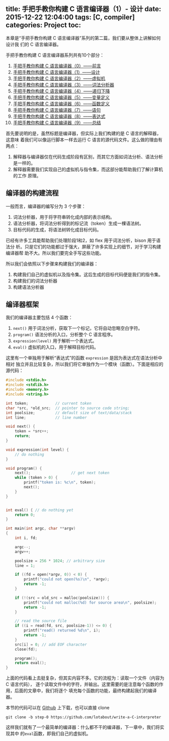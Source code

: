 title: 手把手教你构建 C 语言编译器（1）- 设计
date: 2015-12-22 12:04:00
tags: [C, compiler]
categories: Project
toc:
---

本章是“手把手教你构建 C 语言编译器”系列的第二篇，我们要从整体上讲解如何设计我
们的 C 语言编译器。

<!--more-->
手把手教你构建 C 语言编译器系列共有10个部分：
1. [手把手教你构建 C 语言编译器（0）——前言](http://lotabout.me/2015/write-a-C-interpreter-0/)
2. [手把手教你构建 C 语言编译器（1）——设计](http://lotabout.me/2015/write-a-C-interpreter-1/)
3. [手把手教你构建 C 语言编译器（2）——虚拟机](http://lotabout.me/2015/write-a-C-interpreter-2/)
4. [手把手教你构建 C 语言编译器（3）——词法分析器](http://lotabout.me/2015/write-a-C-interpreter-3/)
4. [手把手教你构建 C 语言编译器（4）——递归下降](http://lotabout.me/2016/write-a-C-interpreter-4/)
5. [手把手教你构建 C 语言编译器（5）——变量定义](http://lotabout.me/2016/write-a-C-interpreter-5/)
6. [手把手教你构建 C 语言编译器（6）——函数定义](http://lotabout.me/2016/write-a-C-interpreter-6/)
7. [手把手教你构建 C 语言编译器（7）——语句](http://lotabout.me/2016/write-a-C-interpreter-7/)
8. [手把手教你构建 C 语言编译器（8）——表达式](http://lotabout.me/2016/write-a-C-interpreter-8/)
0. [手把手教你构建 C 语言编译器（9）——总结](http://lotabout.me/2016/write-a-C-interpreter-9/)

首先要说明的是，虽然标题是编译器，但实际上我们构建的是 C 语言的解释器，这意味
着我们可以像运行脚本一样去运行 C 语言的源代码文件。这么做的理由有两点：

1. 解释器与编译器仅在代码生成阶段有区别，而其它方面如词法分析、语法分析是一样的。
2. 解释器需要我们实现自己的虚拟机与指令集，而这部分能帮助我们了解计算机的工作
   原理。

## 编译器的构建流程

一般而言，编译器的编写分为 3 个步骤：

1. 词法分析器，用于将字符串转化成内部的表示结构。
2. 语法分析器，将词法分析得到的标记流（token）生成一棵语法树。
3. 目标代码的生成，将语法树转化成目标代码。

已经有许多工具能帮助我们处理阶段1和2，如 flex 用于词法分析，bison 用于语法分
析。只是它们的功能都过于强大，屏蔽了许多实现上的细节，对于学习构建编译器帮
助不大。所以我们要完全手写这些功能。

所以我们会依照以下步骤来构建我们的编译器：

1. 构建我们自己的虚拟机以及指令集。这后生成的目标代码便是我们的指令集。
2. 构建我们的词法分析器
3. 构建语法分析器

## 编译器框架

我们的编译器主要包括 4 个函数：

1. `next()` 用于词法分析，获取下一个标记，它将自动忽略空白字符。
2. `program()` 语法分析的入口，分析整个 C 语言程序。
3. `expression(level)` 用于解析一个表达式。
4. `eval()` 虚拟机的入口，用于解释目标代码。

这里有一个单独用于解析“表达式”的函数 `expression` 是因为表达式在语法分析中相对
独立并且比较复杂，所以我们将它单独作为一个模块（函数）。下面是相应的源代码：

```c
#include <stdio.h>
#include <stdlib.h>
#include <memory.h>
#include <string.h>

int token;            // current token
char *src, *old_src;  // pointer to source code string;
int poolsize;         // default size of text/data/stack
int line;             // line number

void next() {
    token = *src++;
    return;
}

void expression(int level) {
    // do nothing
}

void program() {
    next();                  // get next token
    while (token > 0) {
        printf("token is: %c\n", token);
        next();
    }
}


int eval() { // do nothing yet
    return 0;
}

int main(int argc, char **argv)
{
    int i, fd;

    argc--;
    argv++;

    poolsize = 256 * 1024; // arbitrary size
    line = 1;

    if ((fd = open(*argv, 0)) < 0) {
        printf("could not open(%s)\n", *argv);
        return -1;
    }

    if (!(src = old_src = malloc(poolsize))) {
        printf("could not malloc(%d) for source area\n", poolsize);
        return -1;
    }

    // read the source file
    if ((i = read(fd, src, poolsize-1)) <= 0) {
        printf("read() returned %d\n", i);
        return -1;
    }
    src[i] = 0; // add EOF character
    close(fd);

    program();
    return eval();
}
```

上面的代码看上去挺复杂，但其实内容不多。它的流程为：读取一个文件（内容为 C 语言代码），
逐个读取文件中的字符，并输出。这里需要的是注意每个函数的作用，后面的文章中，我们将逐个
填充每个函数的功能，最终构建起我们的编译器。

本节的代码可以在 [Github](https://github.com/lotabout/write-a-C-interpreter/tree/step-0) 上下载，也可以直接 clone

```
git clone -b step-0 https://github.com/lotabout/write-a-C-interpreter
```

这样我们就有了一个最简单的编译器：什么都不干的编译器，下一章中，我们将实现其中
的`eval`函数，即我们自己的虚拟机。
